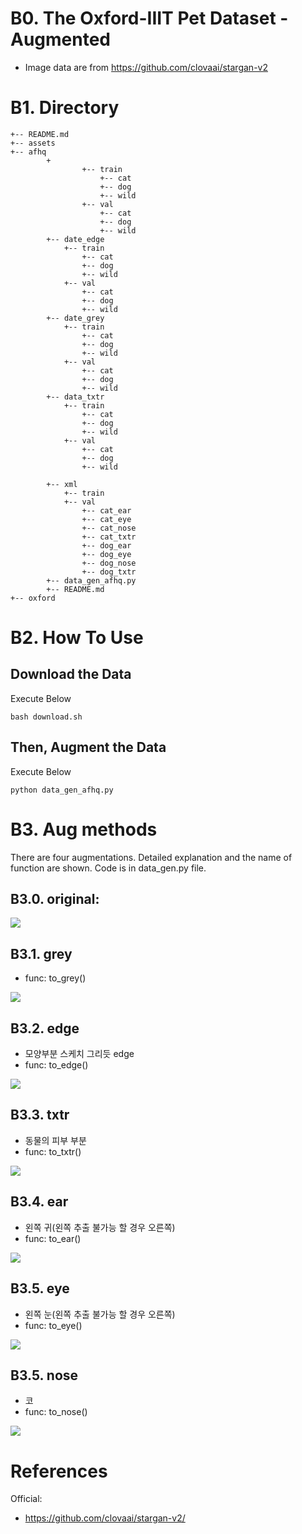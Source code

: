 # B0. The Oxford-IIIT Pet Dataset - Augmented
- Image data are from https://github.com/clovaai/stargan-v2

# B1. Directory

```
+-- README.md
+-- assets
+-- afhq
        +
                +-- train
                    +-- cat
                    +-- dog
                    +-- wild
                +-- val
                    +-- cat
                    +-- dog
                    +-- wild                
        +-- date_edge
            +-- train
                +-- cat
                +-- dog
                +-- wild
            +-- val
                +-- cat
                +-- dog
                +-- wild   
        +-- date_grey
            +-- train
                +-- cat
                +-- dog
                +-- wild
            +-- val
                +-- cat
                +-- dog
                +-- wild   
        +-- data_txtr
            +-- train
                +-- cat
                +-- dog
                +-- wild
            +-- val
                +-- cat
                +-- dog
                +-- wild   
        
        +-- xml
            +-- train
            +-- val
                +-- cat_ear
                +-- cat_eye
                +-- cat_nose
                +-- cat_txtr
                +-- dog_ear
                +-- dog_eye
                +-- dog_nose
                +-- dog_txtr        
        +-- data_gen_afhq.py        
        +-- README.md
+-- oxford
```

# B2. How To Use
## Download the Data
Execute Below

```
bash download.sh
```

## Then, Augment the Data
Execute Below

```
python data_gen_afhq.py
```

# B3. Aug methods
There are four augmentations. Detailed explanation and the name of function are shown. Code is in data_gen.py file.

## B3.0. original: 

![](../assets/afhq/original.jpg) <br>

## B3.1. grey 
  - func: to_grey() <br>
 
![](../assets/afhq/grey.jpg) <br>

## B3.2. edge
  - 모양부분 스케치 그리듯 edge
  - func: to_edge() <br>

![](../assets/afhq/edge.jpg) <br>

## B3.3. txtr
  - 동물의 피부 부분
  - func: to_txtr() <br>

![](../assets/afhq/txtr.jpg) <br>

## B3.4. ear
  - 왼쪽 귀(왼쪽 추출 불가능 할 경우 오른쪽)
  - func: to_ear() <br>

![](../assets/afhq/ear.jpg) <br>

## B3.5. eye
  - 왼쪽 눈(왼쪽 추출 불가능 할 경우 오른쪽)
  - func: to_eye() <br>

![](../assets/afhq/eye.jpg) <br>

## B3.5. nose
  - 코
  - func: to_nose() <br>

![](../assets/afhq/nose.jpg) <br>


# References
Official: 
- https://github.com/clovaai/stargan-v2/
  